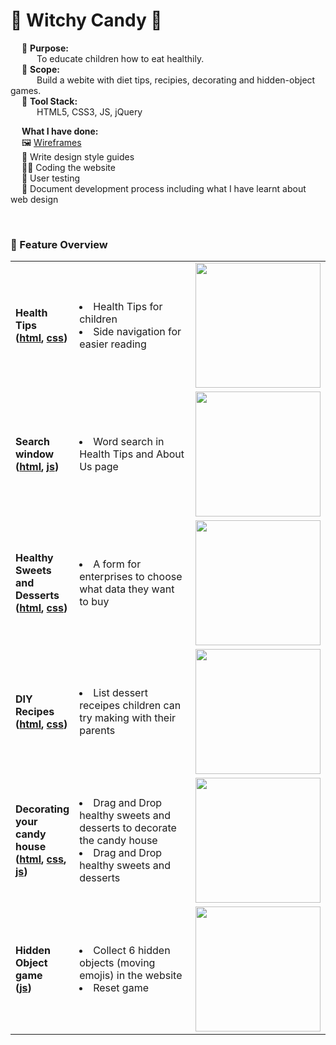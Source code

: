 # 🍬 Witchy Candy 🍭

&emsp; 🎯 **Purpose:** <br> 
&emsp;&emsp;&emsp;To educate children how to eat healthily. <br>
&emsp; 📐 **Scope:**   <br> 
&emsp;&emsp;&emsp;Build a webite with diet tips, recipies, decorating and hidden-object games. <br>
&emsp; 🧰 **Tool Stack:**   <br>
&emsp;&emsp;&emsp;HTML5, CSS3, JS, jQuery 
<br>

&emsp; **What I have done:** <br>
&emsp; 🖼 [Wireframes](https://xd.adobe.com/view/f304c61e-5c45-413b-a699-0bbdd010f2ba-a657/) <br>
&emsp; 🎨  Write design style guides<br>
&emsp; 👩‍💻 Coding the website<br>
&emsp; 🧪 User testing <br>
&emsp; 📃 Document development process including what I have learnt about web design<br>

<br>

### 🔨 Feature Overview
<table>
<tr>
  <td> 
    <b>Health Tips<br>(<a href="https://github.com/NicoleTYF/WitchyCandy/blob/main/Web_Project/Health_tips.html">html</a>, <a href="https://github.com/NicoleTYF/WitchyCandy/blob/main/Web_Project/css/ArticlesPages.css">css</a>)</b>  
  </td>
  <td width="350"><li>Health Tips for children </li><li>Side navigation for easier reading </li></td>
  <td><img src="https://github.com/NicoleTYF/WitchyCandy/blob/main/WC_healthTips_screenshot.PNG" height="200"/></td>
</tr>
  
<tr>
  <td> 
    <b>Search window<br>(<a href="https://github.com/NicoleTYF/WitchyCandy/blob/main/Web_Project/Health_tips.html">html</a>, <a href="https://github.com/NicoleTYF/WitchyCandy/blob/main/Web_Project/js/script.js">js</a>)</b>  
  </td>
  <td width="350"><li>Word search in Health Tips and About Us page </li></td>
  <td><img src="https://github.com/NicoleTYF/WitchyCandy/blob/main/WC_search_screenshot.PNG" height="200"/></td>
</tr>
  
<tr>
  <td> 
    <b>Healthy Sweets and Desserts<br>(<a href="https://github.com/NicoleTYF/WitchyCandy/blob/main/Web_Project/Sweets_Desserts.html">html</a>, <a href="https://github.com/NicoleTYF/WitchyCandy/blob/main/Web_Project/css/CellPages.css">css</a>)</b>  
  </td>
  <td width="350"><li>A form for enterprises to choose what data they want to buy </li></td>
  <td><img src="https://github.com/NicoleTYF/WitchyCandy/blob/main/WC_sweet_screenshot.PNG" height="200"/></td>
</tr>
  
<tr>
  <td> 
    <b>DIY Recipes<br>(<a href="https://github.com/NicoleTYF/WitchyCandy/blob/main/Web_Project/DIY_ideas.html">html</a>, <a href="https://github.com/NicoleTYF/WitchyCandy/blob/main/Web_Project/css/CellPages.css">css</a>)</b>  
  </td>
  <td width="350"><li>List dessert receipes children can try making with their parents </li></td>
  <td><img src="https://github.com/NicoleTYF/WitchyCandy/blob/main/WC_recipes_screenshot.PNG" height="200"/></td>
</tr>

<tr>
  <td> 
    <b>Decorating your candy house<br>(<a href="https://github.com/NicoleTYF/WitchyCandy/blob/main/Web_Project/Decor_house.html">html</a>, <a href="https://github.com/NicoleTYF/WitchyCandy/blob/main/Web_Project/css/Decor_house.css">css</a>, <a href="https://github.com/NicoleTYF/WitchyCandy/blob/main/Web_Project/js/script.js">js</a>)</b>  
  </td>
  <td width="350"><li>Drag and Drop healthy sweets and desserts to decorate the candy house </li><li>Drag and Drop healthy sweets and desserts </li></td>
  <td><img src="https://github.com/NicoleTYF/WitchyCandy/blob/main/WC_decor_screenshot.PNG" height="200"/></td>
</tr>

<tr>
  <td> 
    <b>Hidden Object game<br>(<a href="https://github.com/NicoleTYF/WitchyCandy/blob/main/Web_Project/js/script.js">js</a>)</b>  
  </td>
  <td width="350"><li>Collect 6 hidden objects (moving emojis) in the website </li><li>Reset game </li></td>
  <td><img src="https://github.com/NicoleTYF/WitchyCandy/blob/main/WC_hiddenObject_screenshot.PNG" height="200"/></td>
</tr>
</table>
